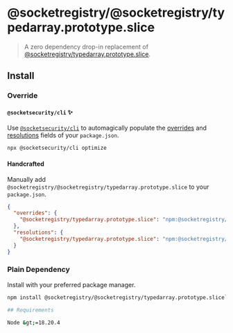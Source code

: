 # @socketregistry/@socketregistry/typedarray.prototype.slice

> A zero dependency drop-in replacement of
> [@socketregistry/typedarray.prototype.slice](https://www.npmjs.com/package/@socketregistry/typedarray.prototype.slice).

## Install

### Override

#### `@socketsecurity/cli` :sparkles:

Use [`@socketsecurity/cli`](https://www.npmjs.com/package/@socketsecurity/cli)
to automagically populate the
[overrides](https://docs.npmjs.com/cli/v9/configuring-npm/package-json#overrides)
and [resolutions](https://yarnpkg.com/configuration/manifest#resolutions) fields
of your `package.json`.

```sh
npx @socketsecurity/cli optimize
```

#### Handcrafted

Manually add `@socketregistry/@socketregistry/typedarray.prototype.slice` to
your `package.json`.

```json
{
  "overrides": {
    "@socketregistry/typedarray.prototype.slice": "npm:@socketregistry/@socketregistry/typedarray.prototype.slice@^1"
  },
  "resolutions": {
    "@socketregistry/typedarray.prototype.slice": "npm:@socketregistry/@socketregistry/typedarray.prototype.slice@^1"
  }
}
```

### Plain Dependency

Install with your preferred package manager.

````sh
npm install @socketregistry/@socketregistry/typedarray.prototype.slice```

## Requirements

Node &gt;=18.20.4
````
